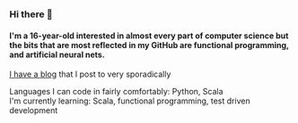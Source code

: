 ### Hi there 👋
#### I'm a 16-year-old interested in almost every part of computer science but the bits that are most reflected in my GitHub are functional programming, and artificial neural nets.  
[I have a blog](https://qwertpi.medium.com/) that I post to very sporadically  

Languages I can code in fairly comfortably: Python, Scala  
I'm currently learning: Scala, functional programming, test driven development  

